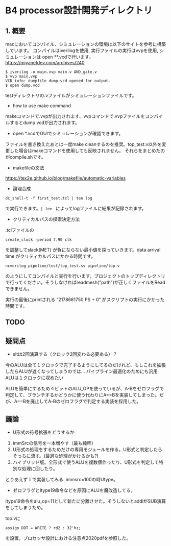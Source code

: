 # B4 processor設計開発ディレクトリ

## 1. 概要
macにおいてコンパイル、シミュレーションの環境は以下のサイトを参考に構築しています。
コンパイルはiverilogを使用, 実行ファイルの実行はvvpを使用, シミュレーションは open **.vcdで行います。
https://miyanetdev.com/archives/240

```shell
$ iverilog -o main.vvp main.v AND_gate.v
$ vvp main.vvp
VCD info: dumpfile dump.vcd opened for output.
$ open dump.vcd
```

testディレクトリの.vファイルがシミュレーションファイルです。
 
- how to use make command 

makeコマンドで.vvpが出力されます、vvpコマンドで.vvpファイルをコンパイルするとdump.vcdが出力されます。

- open *.vcdでGUIでシミュレーションが確認できます。

ファイルを書き換えたあとは一度make cleanするのを推奨。top_test.v以外を変更した場合はmakeコマンドを使用しても反映されません。
それらをまとめたのがcompile.shです。

- makefileの文法

https://tex2e.github.io/blog/makefile/automatic-variables

- 論理合成

```dc_shell-t -f first_test.tcl | tee log```

で実行できます。`| tee ` によってlogファイルに結果が記録されます。

  - クリティカルパスの探索決定方法 

.tclファイルの

```create_clock -period 7.90 clk```

を調整してslack(MET) が負にならない最小値を探っていきます。data arrival time がクリティカルパスにかかる時間です。

```ncverilog pipeline/test/top_test.sv pipeline/top.v```

のようにしてコンパイルと実行を行います。プロジェクトのトップディレクトリで行ってください。そうしなければreadmesh("path")が正しくファイルをReadできません。

実行の最後にprintされる ”2178681750 PS + 0” がスクリプトの実行にかかった時間です。

## TODO




## 疑問点


- sltは2回演算する（クロック2回変わる必要ある）？

今のALUは全て１クロックで完了するようにしてるのだけれど、もしこれを拡張したらALUが遅くなってしまうのでは…
パイプライン最適化のためにも汎用ALUは１クロックに収めたい

ALUを簡単にするため４ビットのALU_OPを使っているが、A-Bをゼロフラグで判定して、ブランチするかどうかに使う代わりにA==Bを実装してしまった。だが、A==Bを廃止してA-Bのゼロフラグで判定する実装を採用した。



## 議論

- U形式の符号拡張をどうするか

1. immSrcの信号を一本増やす（最も純粋）
2. U形式の処理をするためだけの専用モジュールを作る。U形式と判定したらそっちに流す。(最適な処理がかけるかも?)
3. ハイブリッド版。全形式で使うALUを複数個作ったり、U形式を判定して特別な処理に回したり。

とりあえず１で実装してみる. immsrc=100の時Utype。

- ゼロフラグとItype19命令などを原因にALUを魔改造してる。

Itype19命令をalu_op=11として新たに分離させた。そうしないとaddiがSUB演算をしてしまうため。


top.vに

    assign DDT = WRITE ? rd2 : 32'hz; 

を設置。プロセッサ設計における注意点2020pdfを参照した。


